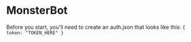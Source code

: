 # MonsterBot
Before you start, you'll need to create an auth.json that looks like this:
`{
    token: "TOKEN_HERE"
 }`
